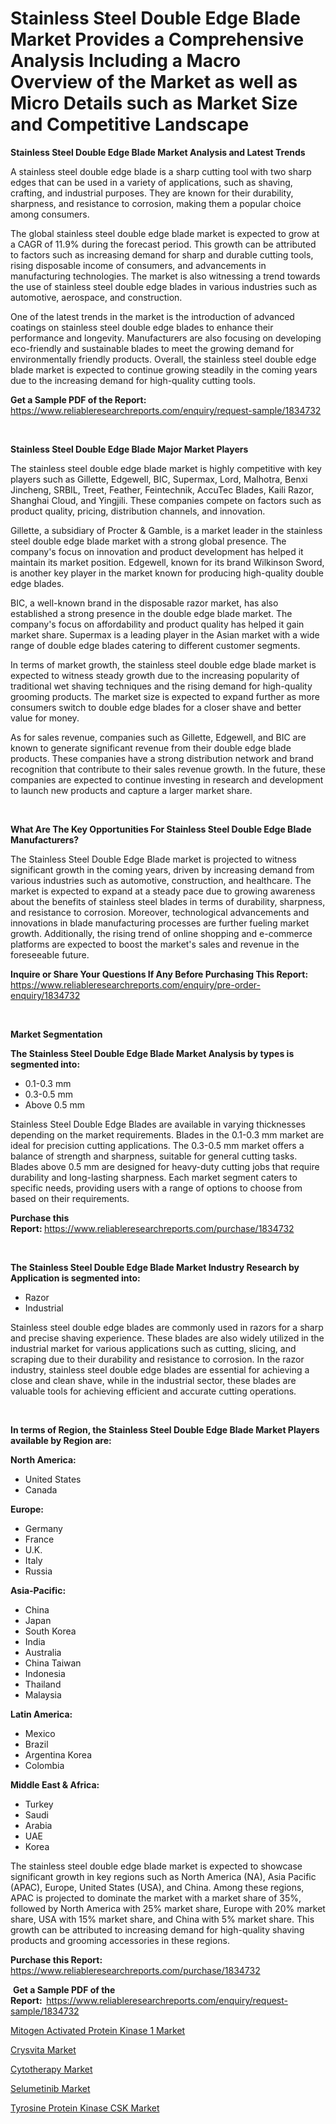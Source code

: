 <p><h1>Stainless Steel Double Edge Blade Market Provides a Comprehensive Analysis Including a Macro Overview of the Market as well as Micro Details such as Market Size and Competitive Landscape</h1></p><p><strong>Stainless Steel Double Edge Blade Market Analysis and Latest Trends</strong></p>
<p><p>A stainless steel double edge blade is a sharp cutting tool with two sharp edges that can be used in a variety of applications, such as shaving, crafting, and industrial purposes. They are known for their durability, sharpness, and resistance to corrosion, making them a popular choice among consumers.</p><p>The global stainless steel double edge blade market is expected to grow at a CAGR of 11.9% during the forecast period. This growth can be attributed to factors such as increasing demand for sharp and durable cutting tools, rising disposable income of consumers, and advancements in manufacturing technologies. The market is also witnessing a trend towards the use of stainless steel double edge blades in various industries such as automotive, aerospace, and construction.</p><p>One of the latest trends in the market is the introduction of advanced coatings on stainless steel double edge blades to enhance their performance and longevity. Manufacturers are also focusing on developing eco-friendly and sustainable blades to meet the growing demand for environmentally friendly products. Overall, the stainless steel double edge blade market is expected to continue growing steadily in the coming years due to the increasing demand for high-quality cutting tools.</p></p>
<p><strong>Get a Sample PDF of the Report:&nbsp;</strong> <a href="https://www.reliableresearchreports.com/enquiry/request-sample/1834732">https://www.reliableresearchreports.com/enquiry/request-sample/1834732</a></p>
<p>&nbsp;</p>
<p><strong>Stainless Steel Double Edge Blade Major Market Players</strong></p>
<p><p>The stainless steel double edge blade market is highly competitive with key players such as Gillette, Edgewell, BIC, Supermax, Lord, Malhotra, Benxi Jincheng, SRBIL, Treet, Feather, Feintechnik, AccuTec Blades, Kaili Razor, Shanghai Cloud, and Yingjili. These companies compete on factors such as product quality, pricing, distribution channels, and innovation.</p><p>Gillette, a subsidiary of Procter & Gamble, is a market leader in the stainless steel double edge blade market with a strong global presence. The company's focus on innovation and product development has helped it maintain its market position. Edgewell, known for its brand Wilkinson Sword, is another key player in the market known for producing high-quality double edge blades.</p><p>BIC, a well-known brand in the disposable razor market, has also established a strong presence in the double edge blade market. The company's focus on affordability and product quality has helped it gain market share. Supermax is a leading player in the Asian market with a wide range of double edge blades catering to different customer segments.</p><p>In terms of market growth, the stainless steel double edge blade market is expected to witness steady growth due to the increasing popularity of traditional wet shaving techniques and the rising demand for high-quality grooming products. The market size is expected to expand further as more consumers switch to double edge blades for a closer shave and better value for money.</p><p>As for sales revenue, companies such as Gillette, Edgewell, and BIC are known to generate significant revenue from their double edge blade products. These companies have a strong distribution network and brand recognition that contribute to their sales revenue growth. In the future, these companies are expected to continue investing in research and development to launch new products and capture a larger market share.</p></p>
<p>&nbsp;</p>
<p><strong>What Are The Key Opportunities For Stainless Steel Double Edge Blade Manufacturers?</strong></p>
<p><p>The Stainless Steel Double Edge Blade market is projected to witness significant growth in the coming years, driven by increasing demand from various industries such as automotive, construction, and healthcare. The market is expected to expand at a steady pace due to growing awareness about the benefits of stainless steel blades in terms of durability, sharpness, and resistance to corrosion. Moreover, technological advancements and innovations in blade manufacturing processes are further fueling market growth. Additionally, the rising trend of online shopping and e-commerce platforms are expected to boost the market's sales and revenue in the foreseeable future.</p></p>
<p><strong>Inquire or Share Your Questions If Any Before Purchasing This Report:</strong> <a href="https://www.reliableresearchreports.com/enquiry/pre-order-enquiry/1834732">https://www.reliableresearchreports.com/enquiry/pre-order-enquiry/1834732</a></p>
<p>&nbsp;</p>
<p><strong>Market Segmentation</strong></p>
<p><strong>The Stainless Steel Double Edge Blade Market Analysis by types is segmented into:</strong></p>
<p><ul><li>0.1-0.3 mm</li><li>0.3-0.5 mm</li><li>Above 0.5 mm</li></ul></p>
<p><p>Stainless Steel Double Edge Blades are available in varying thicknesses depending on the market requirements. Blades in the 0.1-0.3 mm market are ideal for precision cutting applications. The 0.3-0.5 mm market offers a balance of strength and sharpness, suitable for general cutting tasks. Blades above 0.5 mm are designed for heavy-duty cutting jobs that require durability and long-lasting sharpness. Each market segment caters to specific needs, providing users with a range of options to choose from based on their requirements.</p></p>
<p><strong>Purchase this Report:&nbsp;</strong><a href="https://www.reliableresearchreports.com/purchase/1834732">https://www.reliableresearchreports.com/purchase/1834732</a></p>
<p>&nbsp;</p>
<p><strong>The Stainless Steel Double Edge Blade Market Industry Research by Application is segmented into:</strong></p>
<p><ul><li>Razor</li><li>Industrial</li></ul></p>
<p><p>Stainless steel double edge blades are commonly used in razors for a sharp and precise shaving experience. These blades are also widely utilized in the industrial market for various applications such as cutting, slicing, and scraping due to their durability and resistance to corrosion. In the razor industry, stainless steel double edge blades are essential for achieving a close and clean shave, while in the industrial sector, these blades are valuable tools for achieving efficient and accurate cutting operations.</p></p>
<p>&nbsp;</p>
<p><strong>In terms of Region, the Stainless Steel Double Edge Blade Market Players available by Region are:</strong></p>
<p>
    <p> <strong> North America: </strong>
        <ul>
            <li>United States</li>
            <li>Canada</li>
        </ul>
        </p> 
    <p> <strong> Europe: </strong>
        <ul>
            <li>Germany</li>
            <li>France</li>
            <li>U.K.</li>
            <li>Italy</li>
            <li>Russia</li>
        </ul>
        </p> 
    <p> <strong> Asia-Pacific: </strong>
        <ul>
            <li>China</li>
            <li>Japan</li>
            <li>South Korea</li>
            <li>India</li>
            <li>Australia</li>
            <li>China Taiwan</li>
            <li>Indonesia</li>
            <li>Thailand</li>
            <li>Malaysia</li>
        </ul>
        </p> 
    <p> <strong> Latin America: </strong>
        <ul>
            <li>Mexico</li>
            <li>Brazil</li>
            <li>Argentina Korea</li>
            <li>Colombia</li>
        </ul>
        </p> 
    <p> <strong> Middle East & Africa: </strong>
        <ul>
            <li>Turkey</li>
            <li>Saudi</li>
            <li>Arabia</li>
            <li>UAE</li>
            <li>Korea</li>
        </ul>
    </p>
    </p>
<p><p>The stainless steel double edge blade market is expected to showcase significant growth in key regions such as North America (NA), Asia Pacific (APAC), Europe, United States (USA), and China. Among these regions, APAC is projected to dominate the market with a market share of 35%, followed by North America with 25% market share, Europe with 20% market share, USA with 15% market share, and China with 5% market share. This growth can be attributed to increasing demand for high-quality shaving products and grooming accessories in these regions.</p></p>
<p><strong>Purchase this Report: </strong><a href="https://www.reliableresearchreports.com/purchase/1834732">https://www.reliableresearchreports.com/purchase/1834732</a></p>
<p>&nbsp;<strong>Get a Sample PDF of the Report:&nbsp;&nbsp;</strong><a href="https://www.reliableresearchreports.com/enquiry/request-sample/1834732">https://www.reliableresearchreports.com/enquiry/request-sample/1834732</a></p>
<p><strong></strong></p>
<p><p><a href="https://medium.com/@scottford2001/mitogen-activated-protein-kinase-1-market-comprehensive-assessment-by-type-application-and-92e03c2d9364">Mitogen Activated Protein Kinase 1 Market</a></p><p><a href="https://medium.com/@elvirabogdani08/crysvita-market-insight-market-trends-growth-forecasted-from-2024-to-2031-af7041cab322">Crysvita Market</a></p><p><a href="https://medium.com/@angelaarnold1941/cytotherapy-market-exploring-market-share-market-trends-and-future-growth-425a36ccd2d8">Cytotherapy Market</a></p><p><a href="https://medium.com/@elvirabogdani08/selumetinib-market-share-evolution-and-market-growth-trends-2024-2031-799628075b2b">Selumetinib Market</a></p><p><a href="https://medium.com/@scottford2001/tyrosine-protein-kinase-csk-market-exploring-market-share-market-trends-and-future-growth-5172951d51db">Tyrosine Protein Kinase CSK Market</a></p></p>